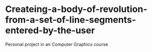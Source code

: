 # Createing-a-body-of-revolution-from-a-set-of-line-segments-entered-by-the-user
Personal project in an Computer Graphics course
